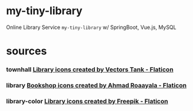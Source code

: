 # my-tiny-library
Online Library Service `my-tiny-library` w/ SpringBoot, Vue.js, MySQL

# sources
### townhall <a href="https://www.flaticon.com/free-icons/library" title="library icons">Library icons created by Vectors Tank - Flaticon</a>
### library <a href="https://www.flaticon.com/free-icons/bookshop" title="bookshop icons">Bookshop icons created by Ahmad Roaayala - Flaticon</a>
### library-color <a href="https://www.flaticon.com/free-icons/library" title="library icons">Library icons created by Freepik - Flaticon</a>